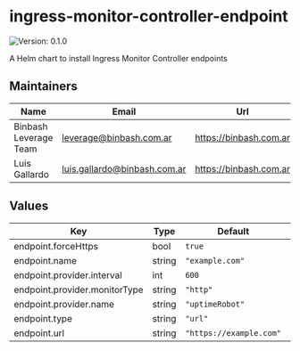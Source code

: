 # ingress-monitor-controller-endpoint

![Version: 0.1.0](https://img.shields.io/badge/Version-0.1.0-informational?style=flat-square)

A Helm chart to install Ingress Monitor Controller endpoints

## Maintainers

| Name | Email | Url |
| ---- | ------ | --- |
| Binbash Leverage Team | leverage@binbash.com.ar | https://binbash.com.ar |
| Luis Gallardo | luis.gallardo@binbash.com.ar | https://binbash.com.ar |

## Values

| Key | Type | Default | Description |
|-----|------|---------|-------------|
| endpoint.forceHttps | bool | `true` |  |
| endpoint.name | string | `"example.com"` |  |
| endpoint.provider.interval | int | `600` |  |
| endpoint.provider.monitorType | string | `"http"` |  |
| endpoint.provider.name | string | `"uptimeRobot"` |  |
| endpoint.type | string | `"url"` |  |
| endpoint.url | string | `"https://example.com"` |  |

